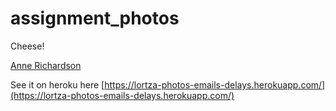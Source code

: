 assignment_photos
=================

Cheese!

[Anne Richardson](https://github.com/lortza)

See it on heroku here [https://lortza-photos-emails-delays.herokuapp.com/](https://lortza-photos-emails-delays.herokuapp.com/)
